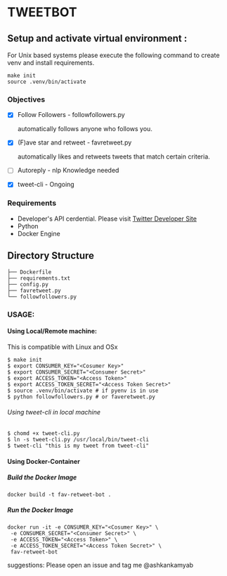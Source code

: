# TWEETBOT

## Setup and activate virtual environment :
For Unix based systems please execute the following command to create venv and install requirements.
```
make init
source .venv/bin/activate
```

### Objectives
- [x] Follow Followers - followfollowers.py

    automatically follows anyone who follows you.
- [x] (F)ave star and retweet - favretweet.py

    automatically likes and retweets tweets that match certain criteria.

- [ ] Autoreply - nlp Knowledge needed
- [x] tweet-cli - Ongoing


### Requirements
* Developer's API cerdential. Please visit [Twitter Developer Site](https://developer.twitter.com/)
* Python
* Docker Engine

## Directory Structure

```
├── Dockerfile
├── requirements.txt
├── config.py
├── favretweet.py
└── followfollowers.py
```

### USAGE:

#### Using Local/Remote machine:
This is compatible with Linux and OSx 
```
$ make init
$ export CONSUMER_KEY="<Cosumer Key>"
$ export CONSUMER_SECRET="<Consumer Secret>"
$ export ACCESS_TOKEN="<Access Token>"
$ export ACCESS_TOKEN_SECRET="<Access Token Secret>"
$ source .venv/bin/activate # if pyenv is in use
$ python followfollowers.py # or faveretweet.py
```

###### Using tweet-cli in local machine

```
$ chomd +x tweet-cli.py
$ ln -s tweet-cli.py /usr/local/bin/tweet-cli
$ tweet-cli "this is my tweet from tweet-cli"
```

#### Using Docker-Container

##### Build the Docker Image
```
docker build -t fav-retweet-bot . 
```
##### Run the Docker Image
```
docker run -it -e CONSUMER_KEY="<Cosumer Key>" \
 -e CONSUMER_SECRET="<Consumer Secret>" \
 -e ACCESS_TOKEN="<Access Token>" \
 -e ACCESS_TOKEN_SECRET="<Access Token Secret>" \
 fav-retweet-bot
```

suggestions: Please open an issue and tag me @ashkankamyab